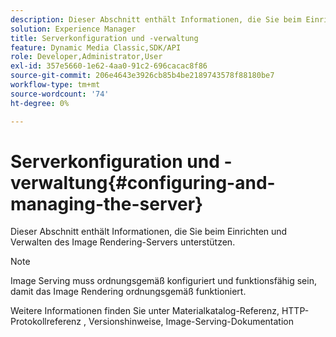 ```yaml
---
description: Dieser Abschnitt enthält Informationen, die Sie beim Einrichten und Verwalten des Image Rendering-Servers unterstützen.
solution: Experience Manager
title: Serverkonfiguration und -verwaltung
feature: Dynamic Media Classic,SDK/API
role: Developer,Administrator,User
exl-id: 357e5660-1e62-4aa0-91c2-696cacac8f86
source-git-commit: 206e4643e3926cb85b4be2189743578f88180be7
workflow-type: tm+mt
source-wordcount: '74'
ht-degree: 0%

---
```


# Serverkonfiguration und -verwaltung{#configuring-and-managing-the-server}

Dieser Abschnitt enthält Informationen, die Sie beim Einrichten und Verwalten des Image Rendering-Servers unterstützen.

>[!NOTE]
>
>Image Serving muss ordnungsgemäß konfiguriert und funktionsfähig sein, damit das Image Rendering ordnungsgemäß funktioniert.

Weitere Informationen finden Sie unter Materialkatalog-Referenz, HTTP-Protokollreferenz , Versionshinweise, Image-Serving-Dokumentation
